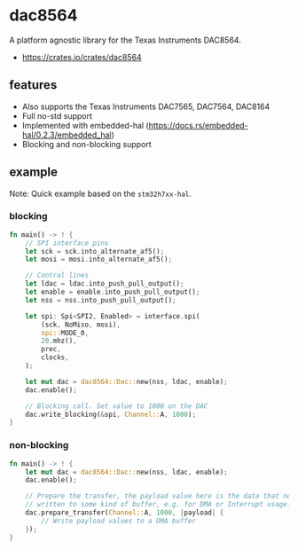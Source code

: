 # dac8564

A platform agnostic library for the Texas Instruments DAC8564.

- https://crates.io/crates/dac8564

## features

- Also supports the Texas Instruments DAC7565, DAC7564, DAC8164
- Full no-std support
- Implemented with embedded-hal (https://docs.rs/embedded-hal/0.2.3/embedded_hal)
- Blocking and non-blocking support

## example

Note: Quick example based on the `stm32h7xx-hal`.

### blocking

```rust
fn main() -> ! {
    // SPI interface pins
    let sck = sck.into_alternate_af5();
    let mosi = mosi.into_alternate_af5();

    // Control lines
    let ldac = ldac.into_push_pull_output();
    let enable = enable.into_push_pull_output();
    let nss = nss.into_push_pull_output();

    let spi: Spi<SPI2, Enabled> = interface.spi(
        (sck, NoMiso, mosi),
        spi::MODE_0,
        20.mhz(),
        prec,
        clocks,
    );

    let mut dac = dac8564::Dac::new(nss, ldac, enable);
    dac.enable();

    // Blocking call. Set value to 1000 on the DAC
    dac.write_blocking(&spi, Channel::A, 1000);
}

```

### non-blocking

```rust
fn main() -> ! {
    let mut dac = dac8564::Dac::new(nss, ldac, enable);
    dac.enable();

    // Prepare the transfer, the payload value here is the data that needs to be
    // written to some kind of buffer, e.g. for DMA or Interrupt usage.
    dac.prepare_transfer(Channel::A, 1000, |payload| {
        // Write payload values to a DMA buffer
    });
}
```
